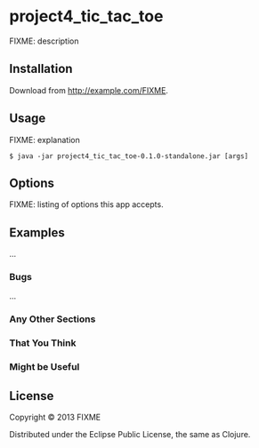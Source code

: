 # project4_tic_tac_toe

FIXME: description

## Installation

Download from http://example.com/FIXME.

## Usage

FIXME: explanation

    $ java -jar project4_tic_tac_toe-0.1.0-standalone.jar [args]

## Options

FIXME: listing of options this app accepts.

## Examples

...

### Bugs

...

### Any Other Sections
### That You Think
### Might be Useful

## License

Copyright © 2013 FIXME

Distributed under the Eclipse Public License, the same as Clojure.
